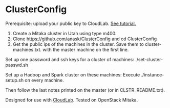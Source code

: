 # ClusterConfig

Prerequisite: upload your public key to CloudLab.
<a href="https://cdn.rawgit.com/anask/ClusterConfig/0cf7f80a/html/cloudlab-ssh-keys-setup.html"> See tutorial.</a>

1. Create a Mitaka cluster in Utah using type m400.
2. Clone https://github.com/anask/ClusterConfig and cd ClusterConfig
3. Get the public ips of the machines in the cluster. Save them to cluster-machines.txt.
   with the master machine on the first line.

Set up one password and ssh keys for a cluster of machines:
./set-cluster-passwd.sh

Set up a Hadoop and Spark cluster on these machines:
Execute ./instance-setup.sh on every machine.

Then follow the last notes printed on the master (or in CLSTR_README.txt).

Designed for use with <a href="https://www.cloudlab.us/">CloudLab</a>.
Tested on OpenStack Mitaka.
